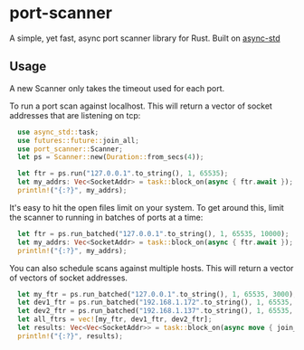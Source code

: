 # port-scanner
A simple, yet fast, async port scanner library for Rust.  Built on [async-std](https://github.com/async-rs/async-std)

## Usage
A new Scanner only takes the timeout used for each port.  

To run a port scan against localhost.  This will return a vector of socket addresses that are listening on tcp:

```rust
  use async_std::task;
  use futures::future::join_all;
  use port_scanner::Scanner;
  let ps = Scanner::new(Duration::from_secs(4));

  let ftr = ps.run("127.0.0.1".to_string(), 1, 65535);
  let my_addrs: Vec<SocketAddr> = task::block_on(async { ftr.await });
  println!("{:?}", my_addrs);

```

It's easy to hit the open files limit on your system.  To get around this, limit the scanner to running in batches of ports at a time:

```rust
  let ftr = ps.run_batched("127.0.0.1".to_string(), 1, 65535, 10000);
  let my_addrs: Vec<SocketAddr> = task::block_on(async { ftr.await });
  println!("{:?}", my_addrs);
```

You can also schedule scans against multiple hosts.  This will return a vector of vectors of socket addresses.

```rust
  let my_ftr = ps.run_batched("127.0.0.1".to_string(), 1, 65535, 3000);
  let dev1_ftr = ps.run_batched("192.168.1.172".to_string(), 1, 65535, 3000);
  let dev2_ftr = ps.run_batched("192.168.1.137".to_string(), 1, 65535, 3000);
  let all_ftrs = vec![my_ftr, dev1_ftr, dev2_ftr];
  let results: Vec<Vec<SocketAddr>> = task::block_on(async move { join_all(all_ftrs).await });
  println!("{:?}", results);

```
